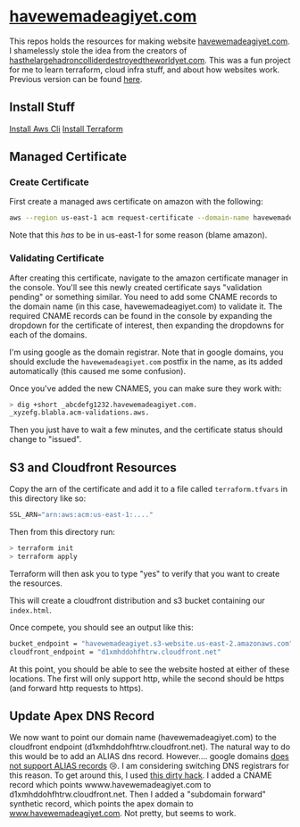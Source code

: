# [havewemadeagiyet.com](havewemadeagiyet.com)
This repos holds the resources for making website [havewemadeagiyet.com](havewemadeagiyet.com). I shamelessly stole the idea from the creators of [hasthelargehadroncolliderdestroyedtheworldyet.com](havewemadeagiyet.com).
This was a fun project for me to learn terraform, cloud infra stuff, and about how websites work.
Previous version can be found [here](https://github.com/henighan/havewemadeagiyet).

## Install Stuff
[Install Aws Cli](https://docs.aws.amazon.com/cli/latest/userguide/cli-chap-install.html)
[Install Terraform](https://learn.hashicorp.com/tutorials/terraform/install-cli)


## Managed Certificate
### Create Certificate
First create a managed aws certificate on amazon with the following:
```bash
aws --region us-east-1 acm request-certificate --domain-name havewemadeagiyet.com --validation-method DNS --subject-alternative-names www.havewemadeagiyet.com test.havewemadeagiyet.com
```
Note that this _has_ to be in us-east-1 for some reason (blame amazon).

### Validating Certificate
After creating this certificate, navigate to the amazon certificate manager in the console. You'll see this newly created certificate says "validation pending" or something similar. You need to add some CNAME records to the domain name (in this case, havewemadeagiyet.com) to validate it. The required CNAME records can be found in the console by expanding the dropdown for the certificate of interest, then expanding the dropdowns for each of the domains.

I'm using google as the domain registrar. Note that in google domains, you should exclude the `havewemadeagiyet.com` postfix in the name, as its added automatically (this caused me some confusion).

Once you've added the new CNAMES, you can make sure they work with:
```bash
> dig +short _abcdefg1232.havewemadeagiyet.com.
_xyzefg.blabla.acm-validations.aws.
```

Then you just have to wait a few minutes, and the certificate status should change to "issued".

## S3 and Cloudfront Resources
Copy the arn of the certificate and add it to a file called `terraform.tfvars` in this directory like so:
```terraform
SSL_ARN="arn:aws:acm:us-east-1:...."
```

Then from this directory run:
```bash
> terraform init
> terraform apply
```

Terraform will then ask you to type "yes" to verify that you want to create the resources.

This will create a cloudfront distribution and s3 bucket containing our `index.html`.

Once compete, you should see an output like this:
```bash
bucket_endpoint = "havewemadeagiyet.s3-website.us-east-2.amazonaws.com"
cloudfront_endpoint = "d1xmhddohfhtrw.cloudfront.net"
```

At this point, you should be able to see the website hosted at either of these locations. The first will only support http, while the second should be https (and forward http requests to https).


## Update Apex DNS Record
We now want to point our domain name (havewemadeagiyet.com) to the cloudfront endpoint (d1xmhddohfhtrw.cloudfront.net). The natural way to do this would be to add an ALIAS dns record.
However.... google domains [does not support ALIAS records](https://serverfault.com/questions/617248/does-google-domains-support-cname-like-functionality-at-the-zone-apex) 😢. I am considering switching DNS registrars for this reason.
To get around this, I used [this dirty hack](https://serverfault.com/a/714357). I added a CNAME record which points wwww.havewemadeagiyet.com to d1xmhddohfhtrw.cloudfront.net. Then I added a "subdomain forward" synthetic record, which points the apex domain to www.havewemadeagiyet.com.
Not pretty, but seems to work.
